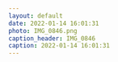 ```yaml
---
layout: default
date: 2022-01-14 16:01:31
photo: IMG_0846.png
caption_header: IMG_0846
caption: 2022-01-14 16:01:31
---
```

